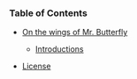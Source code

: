 ### Table of Contents

* [On the wings of Mr. Butterfly](01-on-the-wings-of-mr-butterfly/00-chapter.md)
    + [Introductions](01-on-the-wings-of-mr-butterfly/01-introductions.md)

* [License](COPYING.md)
